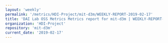 ```yaml
---
layout: 'weekly'
permalink: '/metrics/HDI-Project/mit-d3m/WEEKLY-REPORT-2019-02-17'
title: 'DAI Lab OSS Metrics Metrics report for mit-d3m | WEEKLY-REPORT-2019-02-17'
organization: 'HDI-Project'
repository: 'mit-d3m'
current_date: '2019-02-17'
---
```


